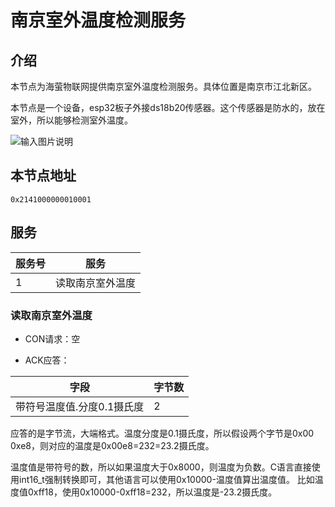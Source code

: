 # 南京室外温度检测服务

## 介绍
本节点为海萤物联网提供南京室外温度检测服务。具体位置是南京市江北新区。

本节点是一个设备，esp32板子外接ds18b20传感器。这个传感器是防水的，放在室外，所以能够检测室外温度。

![输入图片说明](https://images.gitee.com/uploads/images/2021/0408/075120_3357e2fb_5148492.png "屏幕截图.png")

## 本节点地址
```text
0x2141000000010001
```

## 服务
服务号|服务
---|---
1|读取南京室外温度

### 读取南京室外温度
- CON请求：空

- ACK应答：

字段|字节数
---|---
带符号温度值.分度0.1摄氏度|2

应答的是字节流，大端格式。温度分度是0.1摄氏度，所以假设两个字节是0x00 0xe8，则对应的温度是0x00e8=232=23.2摄氏度。

温度值是带符号的数，所以如果温度大于0x8000，则温度为负数。C语言直接使用int16_t强制转换即可，其他语言可以使用0x10000-温度值算出温度值。
比如温度值0xff18，使用0x10000-0xff18=232，所以温度是-23.2摄氏度。
